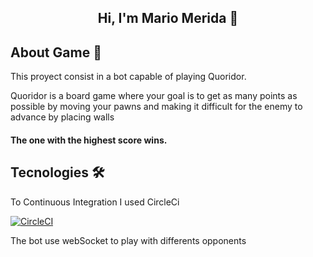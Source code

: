 <h2 align="center"> Hi, I'm Mario Merida 👋 <br/> </h2> 

## About Game :game_die:

This proyect consist in a bot capable of playing Quoridor.

Quoridor is a board game where your goal is to get as many points as possible 
by moving your pawns and making it difficult for the enemy to advance by placing walls

####  The one with the highest score wins.

## Tecnologies 🛠️
To Continuous Integration I used CircleCi

[![CircleCI](https://circleci.com/pipelines/github/mamerida/qouEdaProject.svg?style=svg&circle-token=<cdae9f24553e98a26776051913bd90f37be23852>)](<LINK>)


The bot use webSocket to play with differents opponents
